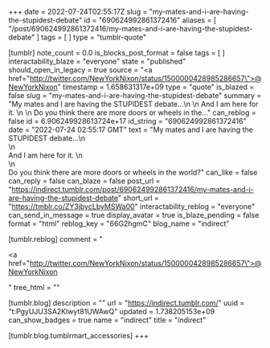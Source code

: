 +++
date = 2022-07-24T02:55:17Z
slug = "my-mates-and-i-are-having-the-stupidest-debate"
id = "690624992861372416"
aliases = [ "/post/690624992861372416/my-mates-and-i-are-having-the-stupidest-debate" ]
tags = [ ]
type = "tumblr-quote"

[tumblr]
note_count = 0.0
is_blocks_post_format = false
tags = [ ]
interactability_blaze = "everyone"
state = "published"
should_open_in_legacy = true
source = "<a href=\"http://twitter.com/NewYorkNixon/status/1500000428985286657\">@NewYorkNixon</a>"
timestamp = 1.658631317e+09
type = "quote"
is_blazed = false
slug = "my-mates-and-i-are-having-the-stupidest-debate"
summary = "My mates and I are having the STUPIDEST debate…\n \n And I am here for it. \n \n Do you think there are more doors or wheels in the..."
can_reblog = false
id = 6.906249928613724e+17
id_string = "690624992861372416"
date = "2022-07-24 02:55:17 GMT"
text = "My mates and I are having the STUPIDEST debate&hellip;\n<br/>\n<br/>And I am here for it. \n<br/>\n<br/>Do you think there are more doors or wheels in the world?"
can_like = false
can_reply = false
can_blaze = false
post_url = "https://indirect.tumblr.com/post/690624992861372416/my-mates-and-i-are-having-the-stupidest-debate"
short_url = "https://tmblr.co/ZY3jbycLbyMSWa00"
interactability_reblog = "everyone"
can_send_in_message = true
display_avatar = true
is_blaze_pending = false
format = "html"
reblog_key = "66G2hgmC"
blog_name = "indirect"

[tumblr.reblog]
comment = "<p><a href=\"http://twitter.com/NewYorkNixon/status/1500000428985286657\">@NewYorkNixon</a></p>"
tree_html = ""

[tumblr.blog]
description = ""
url = "https://indirect.tumblr.com/"
uuid = "t:PgyUJU3SA2Klwyt81UWAwQ"
updated = 1.738205153e+09
can_show_badges = true
name = "indirect"
title = "indirect"

[tumblr.blog.tumblrmart_accessories]
+++
